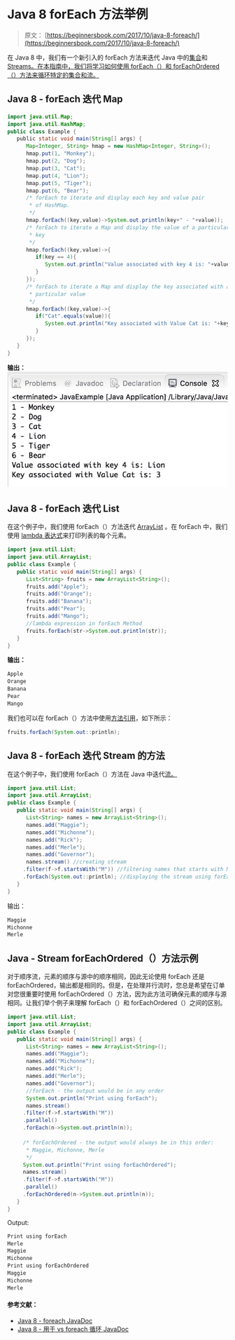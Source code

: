# Java 8 forEach 方法举例

> 原文： [https://beginnersbook.com/2017/10/java-8-foreach/](https://beginnersbook.com/2017/10/java-8-foreach/)

在 Java 8 中，我们有一个新引入的 forEach 方法来迭代 Java 中的[集合](https://beginnersbook.com/java-collections-tutorials/)和 [Streams。在本指南中，我们将学习如何使用 forEach（）和 forEachOrdered（）方法来循环特定的集合和流。](https://beginnersbook.com/2017/10/java-8-stream-tutorial/)

## Java 8 - forEach 迭代 Map

```java
import java.util.Map;
import java.util.HashMap;
public class Example {
   public static void main(String[] args) {
      Map<Integer, String> hmap = new HashMap<Integer, String>();
      hmap.put(1, "Monkey");
      hmap.put(2, "Dog"); 
      hmap.put(3, "Cat");  
      hmap.put(4, "Lion");   
      hmap.put(5, "Tiger");   
      hmap.put(6, "Bear");
      /* forEach to iterate and display each key and value pair
       * of HashMap.    
       */  
      hmap.forEach((key,value)->System.out.println(key+" - "+value));
      /* forEach to iterate a Map and display the value of a particular  
       * key     
       */ 
      hmap.forEach((key,value)->{ 
         if(key == 4){ 
            System.out.println("Value associated with key 4 is: "+value); 
         }  
      });    
      /* forEach to iterate a Map and display the key associated with a
       * particular value     
       */
      hmap.forEach((key,value)->{
         if("Cat".equals(value)){ 
            System.out.println("Key associated with Value Cat is: "+key);
         }
      }); 
   }
}
```

**输出：**
![java 8 foreach example](img/6b9debc36115f344b1cb219983ee8d88.jpg)

## Java 8 - forEach 迭代 List

在这个例子中，我们使用 forEach（）方法迭代 [ArrayList](https://beginnersbook.com/2013/12/java-arraylist/) 。在 forEach 中，我们使用 [lambda 表达式](https://beginnersbook.com/2017/10/java-lambda-expressions-tutorial-with-examples/)来打印列表的每个元素。

```java
import java.util.List;
import java.util.ArrayList;
public class Example {
   public static void main(String[] args) {
      List<String> fruits = new ArrayList<String>();
      fruits.add("Apple");
      fruits.add("Orange");
      fruits.add("Banana");
      fruits.add("Pear"); 
      fruits.add("Mango");
      //lambda expression in forEach Method 
      fruits.forEach(str->System.out.println(str));
   }
}
```

**输出：**

```java
Apple
Orange
Banana
Pear
Mango
```

我们也可以在 forEach（）方法中使用[方法引用](https://beginnersbook.com/2017/10/method-references-in-java-8/)，如下所示：

```java
fruits.forEach(System.out::println);
```

## Java 8 - forEach 迭代 Stream 的方法

在这个例子中，我们使用 forEach（）方法在 Java 中迭代[流。](https://beginnersbook.com/2017/10/java-8-stream-tutorial/)

```java
import java.util.List;
import java.util.ArrayList;
public class Example {
   public static void main(String[] args) {
      List<String> names = new ArrayList<String>();
      names.add("Maggie");
      names.add("Michonne");
      names.add("Rick");
      names.add("Merle");
      names.add("Governor");
      names.stream() //creating stream 
     .filter(f->f.startsWith("M")) //filtering names that starts with M 
     .forEach(System.out::println); //displaying the stream using forEach
   }
}
```

输出：

```java
Maggie
Michonne
Merle
```

## Java - Stream forEachOrdered（）方法示例

对于顺序流，元素的顺序与源中的顺序相同，因此无论使用 forEach 还是 forEachOrdered，输出都是相同的。但是，在处理并行流时，您总是希望在订单对您很重要时使用 forEachOrdered（）方法，因为此方法可确保元素的顺序与源相同。让我们举个例子来理解 forEach（）和 forEachOrdered（）之间的区别。

```java
import java.util.List;
import java.util.ArrayList;
public class Example {
   public static void main(String[] args) {
      List<String> names = new ArrayList<String>();
      names.add("Maggie"); 
      names.add("Michonne");
      names.add("Rick");
      names.add("Merle");
      names.add("Governor"); 
      //forEach - the output would be in any order
      System.out.println("Print using forEach");
      names.stream() 
     .filter(f->f.startsWith("M"))
     .parallel() 
     .forEach(n->System.out.println(n)); 

     /* forEachOrdered - the output would always be in this order: 
      * Maggie, Michonne, Merle 
      */ 
     System.out.println("Print using forEachOrdered"); 
     names.stream()  
     .filter(f->f.startsWith("M"))  
     .parallel() 
     .forEachOrdered(n->System.out.println(n));
   }
}
```

Output:

```java
Print using forEach
Merle
Maggie
Michonne
Print using forEachOrdered
Maggie
Michonne
Merle
```

#### 参考文献：

*   [Java 8 - foreach JavaDoc](https://docs.oracle.com/javase/8/docs/api/java/util/Map.html#forEach-java.util.function.BiConsumer-)
*   [Java 8 - 用于 vs foreach 循环 JavaDoc](https://docs.oracle.com/javase/8/docs/technotes/guides/language/foreach.html)